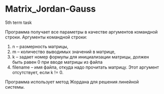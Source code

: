 # Matrix_Jordan-Gauss
5th term task

Программа получает все параметры в качестве аргументов командной строки.
 Аргументы командной строки:
1) n – размерность матрицы,
2) m – количество выводимых значений в матрице,
3) k – задает номер формулы для инициализации матрицы, должен быть равен 0 при
вводе матрицы из файла
4) filename – имя файла, откуда надо прочитать матрицу. Этот аргумент отсутствует,
если k != 0.

Программа использует метод Жордана для решения линейной системы.
